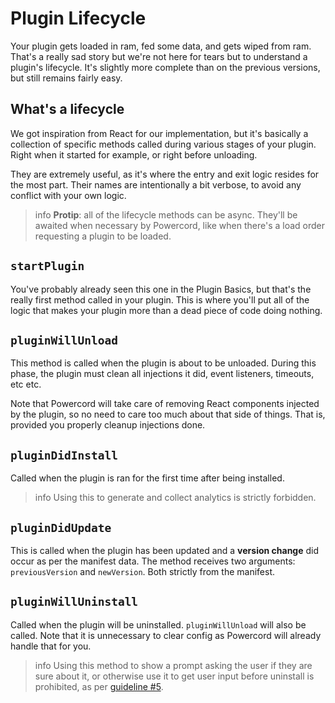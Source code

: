 <!--
  Copyright (c) 2020-2021 aetheryx & Cynthia K. Rey
  This work is licensed under a Creative Commons Attribution-NoDerivatives 4.0 International License.
  https://creativecommons.org/licenses/by-nd/4.0
-->

# Plugin Lifecycle
Your plugin gets loaded in ram, fed some data, and gets wiped from ram. That's a really sad story but we're not here
for tears but to understand a plugin's lifecycle. It's slightly more complete than on the previous versions, but
still remains fairly easy.

## What's a lifecycle
We got inspiration from React for our implementation, but it's basically a collection of specific methods called
during various stages of your plugin. Right when it started for example, or right before unloading.

They are extremely useful, as it's where the entry and exit logic resides for the most part. Their names are
intentionally a bit verbose, to avoid any conflict with your own logic.

>info
> **Protip**: all of the lifecycle methods can be async. They'll be awaited when necessary by Powercord, like when
> there's a load order requesting a plugin to be loaded.

## `startPlugin`
You've probably already seen this one in the Plugin Basics, but that's the really first method called in your plugin.
This is where you'll put all of the logic that makes your plugin more than a dead piece of code doing nothing.

## `pluginWillUnload`
This method is called when the plugin is about to be unloaded. During this phase, the plugin must clean all injections
it did, event listeners, timeouts, etc etc.

Note that Powercord will take care of removing React components injected by the plugin, so no need to care too much
about that side of things. That is, provided you properly cleanup injections done.

## `pluginDidInstall`
Called when the plugin is ran for the first time after being installed.

>info
> Using this to generate and collect analytics is strictly forbidden.

## `pluginDidUpdate`
This is called when the plugin has been updated and a **version change** did occur as per the manifest data. The
method receives two arguments: `previousVersion` and `newVersion`. Both strictly from the manifest.

## `pluginWillUninstall`
Called when the plugin will be uninstalled. `pluginWillUnload` will also be called. Note that it is unnecessary to
clear config as Powercord will already handle that for you.

>info
> Using this method to show a prompt asking the user if they are sure about it, or otherwise use it to get user
> input before uninstall is prohibited, as per [guideline #5](https://powercord.dev/guidelines#5-no-advertising-promotion-or-spam-of-any-kind).
